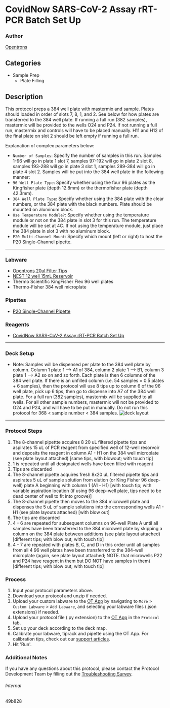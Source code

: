# CovidNow SARS-CoV-2 Assay rRT-PCR Batch Set Up

### Author
[Opentrons](https://opentrons.com/)



## Categories
* Sample Prep
	* Plate Filling

## Description
This protocol preps a 384 well plate with mastermix and sample. Plates should loaded in order of slots 7, 8, 1, and 2. See below for how plates are transferred to the 384 well plate. If running a full run (382 samples), mastermix will be provided to the wells O24 and P24. If not running a full run, mastermix and controls will have to be placed manually. H11 and H12 of the final plate on slot 2 should be left empty if running a full run.


Explanation of complex parameters below:
* `Number of Samples`: Specify the number of samples in this run. Samples 1-96 will go in plate 1 slot 7, samples 97-192 will go in plate 2 slot 8, samples 193-288 will go in plate 3 slot 1, samples 289-384 will go in plate 4 slot 2. Samples will be put into the 384 well plate in the following manner:
* `96 Well Plate Type`: Specify whether using the four 96 plates as the Kingfisher plate (depth 12.8mm) or the thermofisher plate (depth 42.3mm).
* `384 Well Plate Type`: Specify whether using the 384 plate with the clear numbers, or the 384 plate with the black numbers. Plate should be mounted on aluminum block.
* `Use Temperature Module?`: Specify whether using the temperature module or not on the 384 plate in slot 3 for this run. The temperature module will be set at 4C. If not using the temperature module, just place the 384 plate in slot 3 with no aluminum block.
* `P20 Multi-Channel Mount`: Specify which mount (left or right) to host the P20 Single-Channel pipette.

---


### Labware
* [Opentrons 20ul Filter Tips](https://shop.opentrons.com/universal-filter-tips/?_gl=1*jcqbld*_ga*MTM2NTEwNjE0OS4xNjIxMzYxMzU4*_ga_GNSMNLW4RY*MTY0NzM2ODQyMC43OTAuMS4xNjQ3MzY5NzE3LjA.&_ga=2.241426050.1055140719.1647265384-1365106149.1621361358)
* [NEST 12 well 15mL Reservoir](https://shop.opentrons.com/nest-12-well-reservoirs-15-ml/)
* Thermo Scientific KingFisher Flex 96 well plates
* Thermo-Fisher 384 well microplate

### Pipettes
* [P20 Single-Channel Pipette](https://shop.opentrons.com/pipettes/)


### Reagents
* [CovidNow SARS-CoV-2 Assay rRT-PCR Batch Set Up](https://www.fda.gov/media/153175/download#:~:text=The%20CovidNow%20SARS%2DCoV%2D2,Drug%20Administration's%20Emergency%20Use%20Authorization)

---

### Deck Setup
* Note: Samples will be dispensed per plate to the 384 well plate by column. Column 1 plate 1 --> A1 of 384, column 2 plate 1 --> B1, column 3 plate 1 --> A2 so on and so forth. Each plate is then 6 columns of the 384 well plate. If there is an unfilled column (i.e. 54 samples = 0.5 plates + 6 samples), then the protocol will use 8 tips up to column 6 of the 96 well plate, pick up 6 tips, then go to dispense into A7 of the 384 well plate. For a full run (382 samples), mastermix will be supplied to all wells. For all other sample numbers, mastermix will not be provided to O24 and P24, and will have to be put in manually. Do not run this protocol for 368 < sample number < 384 samples.
![deck layout](https://opentrons-protocol-library-website.s3.amazonaws.com/custom-README-images/49b828/Screen+Shot+2022-03-15+at+2.37.47+PM.png)

---

### Protocol Steps
1. The 8-channel pipettte acquires 8 20 uL filtered pipette tips and aspirates 15 uL of PCR reagent from specified well of 12-well resorvoir and deposits the reagent in column A1 - H1 on the 384 well microplate (see plate layout attached) [same tips, with blowout; with touch tip]
2. 1 is repeated until all designated wells have been filled with reagent
3. Tips are discarded
4. The 8-channel pipette acquires fresh 8x20 uL filtered pipette tips and aspirates 5 uL of sample solution from elution (or King Fisher 96 deep-well) plate A beginning with column 1 (A1 - H1) [with touch tip; with variable aspiration location (if using 96 deep-well plate, tips need to be dead center of well to fit into groove)]
5. The 8-channel pipette then moves to the 384 microwell plate and dispenses the 5 uL of sample solutions into the corresponding wells A1 - H1 (see plate layouts attached) [with blow out]
6. The tips are discarded
7. 4 - 6 are repeated for subsequent columns on 96-well Plate A until all samples have been transferred to the 384 microwell plate by skipping a column on the 384 plate between additions (see plate layout attached) [different tips; with blow out; with touch tip]
8. 4 - 7 are repeated with plates B, C, and D in this order until all samples from all 4 96 well plates have been transferred to the 384-well microplate (again, see plate layout attached; NOTE. that microwells P22 and P24 have reagent in them but DO NOT have samples in them) [different tips; with blow out; with touch tip]

### Process
1. Input your protocol parameters above.
2. Download your protocol and unzip if needed.
3. Upload your custom labware to the [OT App](https://opentrons.com/ot-app) by navigating to `More` > `Custom Labware` > `Add Labware`, and selecting your labware files (.json extensions) if needed.
4. Upload your protocol file (.py extension) to the [OT App](https://opentrons.com/ot-app) in the `Protocol` tab.
5. Set up your deck according to the deck map.
6. Calibrate your labware, tiprack and pipette using the OT App. For calibration tips, check out our [support articles](https://support.opentrons.com/en/collections/1559720-guide-for-getting-started-with-the-ot-2).
7. Hit 'Run'.

### Additional Notes
If you have any questions about this protocol, please contact the Protocol Development Team by filling out the [Troubleshooting Survey](https://protocol-troubleshooting.paperform.co/).

###### Internal
49b828

